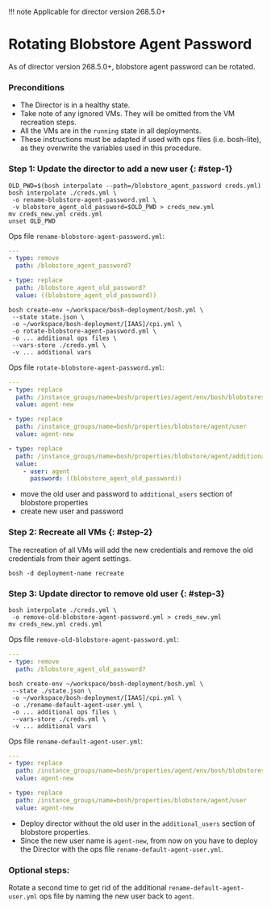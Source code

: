 !!! note
    Applicable for director version 268.5.0+

# Rotating Blobstore Agent Password

As of director version 268.5.0+, blobstore agent password can be rotated.

### Preconditions

* The Director is in a healthy state.
* Take note of any ignored VMs. They will be omitted from the VM recreation steps.
* All the VMs are in the `running` state in all deployments.
* These instructions must be adapted if used with ops files (i.e. bosh-lite), as they overwrite the variables used in this procedure.

### Step 1: Update the director to add a new user {: #step-1}

```shell
OLD_PWD=$(bosh interpolate --path=/blobstore_agent_password creds.yml)
bosh interpolate ./creds.yml \
 -o rename-blobstore-agent-password.yml \
 -v blobstore_agent_old_password=$OLD_PWD > creds_new.yml
mv creds_new.yml creds.yml
unset OLD_PWD
```

Ops file `rename-blobstore-agent-password.yml`:

```yaml
---
- type: remove
  path: /blobstore_agent_password?

- type: replace
  path: /blobstore_agent_old_password?
  value: ((blobstore_agent_old_password))
```

```shell
bosh create-env ~/workspace/bosh-deployment/bosh.yml \
 --state state.json \
 -o ~/workspace/bosh-deployment/[IAAS]/cpi.yml \
 -o rotate-blobstore-agent-password.yml \
 -o ... additional ops files \
 --vars-store ./creds.yml \
 -v ... additional vars
```

Ops file `rotate-blobstore-agent-password.yml`:

```yaml
---
- type: replace
  path: /instance_groups/name=bosh/properties/agent/env/bosh/blobstores?/provider=dav/options/user
  value: agent-new

- type: replace
  path: /instance_groups/name=bosh/properties/blobstore/agent/user
  value: agent-new

- type: replace
  path: /instance_groups/name=bosh/properties/blobstore/agent/additional_users?
  value:
    - user: agent
      password: ((blobstore_agent_old_password))
```

* move the old user and password to `additional_users` section of blobstore properties
* create new user and password

### Step 2: Recreate all VMs {: #step-2}

The recreation of all VMs will add the new credentials and remove the old credentials from their agent
settings.

```shell
bosh -d deployment-name recreate
```

### Step 3: Update director to remove old user {: #step-3}

```shell
bosh interpolate ./creds.yml \
 -o remove-old-blobstore-agent-password.yml > creds_new.yml
mv creds_new.yml creds.yml
```

Ops file `remove-old-blobstore-agent-password.yml`:

```yaml
---
- type: remove
  path: /blobstore_agent_old_password?
```

```shell
bosh create-env ~/workspace/bosh-deployment/bosh.yml \
 --state ./state.json \
 -o ~/workspace/bosh-deployment/[IAAS]/cpi.yml \
 -o ./rename-default-agent-user.yml \
 -o ... additional ops files \
 --vars-store ./creds.yml \
 -v ... additional vars
```

Ops file `rename-default-agent-user.yml`:

```yaml
---
- type: replace
  path: /instance_groups/name=bosh/properties/agent/env/bosh/blobstores?/provider=dav/options/user
  value: agent-new

- type: replace
  path: /instance_groups/name=bosh/properties/blobstore/agent/user
  value: agent-new
```

* Deploy director without the old user in the `additional_users` section of blobstore properties.
* Since the new user name is `agent-new`, from now on you have to deploy the Director with the ops file `rename-default-agent-user.yml`.

### Optional steps:

Rotate a second time to get rid of the additional `rename-default-agent-user.yml` ops file by naming the new user back to `agent`.
